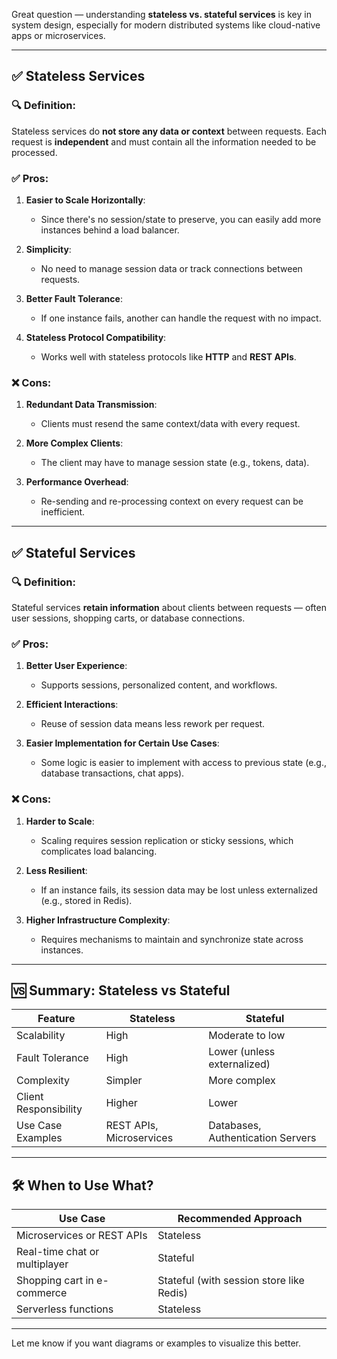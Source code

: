 Great question — understanding **stateless vs. stateful services** is key in system design, especially for modern distributed systems like cloud-native apps or microservices.

---

## ✅ **Stateless Services**

### 🔍 **Definition**:

Stateless services do **not store any data or context** between requests. Each request is **independent** and must contain all the information needed to be processed.

### ✅ **Pros**:

1. **Easier to Scale Horizontally**:

   * Since there's no session/state to preserve, you can easily add more instances behind a load balancer.

2. **Simplicity**:

   * No need to manage session data or track connections between requests.

3. **Better Fault Tolerance**:

   * If one instance fails, another can handle the request with no impact.

4. **Stateless Protocol Compatibility**:

   * Works well with stateless protocols like **HTTP** and **REST APIs**.

### ❌ **Cons**:

1. **Redundant Data Transmission**:

   * Clients must resend the same context/data with every request.

2. **More Complex Clients**:

   * The client may have to manage session state (e.g., tokens, data).

3. **Performance Overhead**:

   * Re-sending and re-processing context on every request can be inefficient.

---

## ✅ **Stateful Services**

### 🔍 **Definition**:

Stateful services **retain information** about clients between requests — often user sessions, shopping carts, or database connections.

### ✅ **Pros**:

1. **Better User Experience**:

   * Supports sessions, personalized content, and workflows.

2. **Efficient Interactions**:

   * Reuse of session data means less rework per request.

3. **Easier Implementation for Certain Use Cases**:

   * Some logic is easier to implement with access to previous state (e.g., database transactions, chat apps).

### ❌ **Cons**:

1. **Harder to Scale**:

   * Scaling requires session replication or sticky sessions, which complicates load balancing.

2. **Less Resilient**:

   * If an instance fails, its session data may be lost unless externalized (e.g., stored in Redis).

3. **Higher Infrastructure Complexity**:

   * Requires mechanisms to maintain and synchronize state across instances.

---

## 🆚 Summary: Stateless vs Stateful

| Feature               | Stateless                | Stateful                          |
| --------------------- | ------------------------ | --------------------------------- |
| Scalability           | High                     | Moderate to low                   |
| Fault Tolerance       | High                     | Lower (unless externalized)       |
| Complexity            | Simpler                  | More complex                      |
| Client Responsibility | Higher                   | Lower                             |
| Use Case Examples     | REST APIs, Microservices | Databases, Authentication Servers |

---

## 🛠️ When to Use What?

| Use Case                      | Recommended Approach                     |
| ----------------------------- | ---------------------------------------- |
| Microservices or REST APIs    | Stateless                                |
| Real-time chat or multiplayer | Stateful                                 |
| Shopping cart in e-commerce   | Stateful (with session store like Redis) |
| Serverless functions          | Stateless                                |

---

Let me know if you want diagrams or examples to visualize this better.
